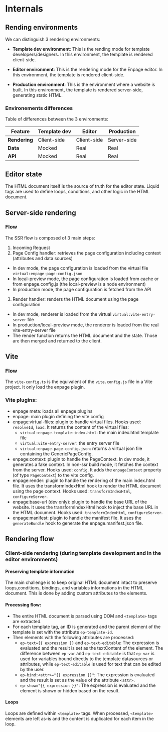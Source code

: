 # Internals

## Rending environments

We can distinguish 3 rendering environments:

- **Template dev environment**: This is the rending mode for template developers/designers. In this environment, the template is rendered client-side.

- **Editor environment**: This is the rendering mode for the Enpage editor. In this environment, the template is rendered client-side.

- **Production environment**: This is the environment where a website is built. In this environment, the template is rendered server-side, generating static HTML.

### Environements differences

Table of differences between the 3 environments:

| Feature       | Template dev | Editor      | Production  |
| ------------- | ------------ | ----------- | ----------- |
| **Rendering** | Client-side  | Client-side | Server-side |
| **Data**      | Mocked       | Real        | Real        |
| **API**       | Mocked       | Real        | Real        |


## Editor state

The HTML document itself is the source of truth for the editor state.
Liquid tags are used to define loops, conditions, and other logic in the HTML document.

## Server-side rendering

### Flow

The SSR flow is composed of 3 main steps:

1. Incoming Request
2. Page Config handler: retrieves the page configuration including context (attributes and data sources)
  - In dev mode, the page configuration is loaded from the virtual file `virtual:enpage-page-config.json`
  - In local-preview mode, the page configuration is loaded from cache or from enpage.config.js (the local-preview is a node environment)
  - In production mode, the page configuration is fetched from the API
3. Render handler: renders the HTML document using the page configuration
  - In dev mode, renderer is loaded from the virtual `virtual:vite-entry-server` file
  - In production/local-preview mode, the renderer is loaded from the real vite-entry-server file
  - The render function returns the HTML document and the state. Those are then merged and returned to the client.

## Vite

### Flow

The `vite-config.ts` is the equivalent of the `vite.config.js` file in a Vite project. It only load the enpage plugin.

### Vite plugins:

- enpage meta: loads all enpage plugins
- enpage: main plugin defining the vite config
- enpage:virtual-files: plugin to handle virtual files. Hooks used: `resolveId`, `load`. It returns the content of the virtual files:
  - `virtual:enpage-template:index.html`: the main index.html template file
  - `virtual:vite-entry-server`: the entry server file
  - `virtual:enpage-page-config.json`: returns  a virtual json file containing the GenericPageConfig.
- enpage:context: plugin to handle the PageContext. In dev mode, it generates a fake context. In non-ssr build mode, it fetches the context from the server. Hooks used: `config`. It adds the
`enpageContext` property (of type `PageContext`) to the vite config.
- enpage:render: plugin to handle the rendering of the main index.html file. It uses the transformIndexHtml hook to render the HTML document using the page context. Hooks used: `transformIndexHtml`, `configureServer`.
- enpage:base-url (dev only): plugin to handle the base URL of the website. It uses the transformIndexHtml hook to inject the base URL in the HTML document. Hooks used: `transformIndexHtml`, `configureServer`.
- enpage:manifest: plugin to handle the manifest file. It uses the `generateBundle` hook to generate the enpage.manifest.json file.

## Rendering flow

### Client-side rendering (during template development and in the editor environments)


#### Preserving template information

The main challenge is to keep original HTML document intact to preserve loops,conditions, bindings, and variables informations in the HTML document. This is done by adding custom attributes to the elements.

#### Processing flow:

- The entire HTML document is parsed using DOM and `<template>` tags are extracted.
- For each template tag, an ID is generated and the parent element of the template is set with the attribute `ep-template-id`.
- Then elements with the following attributes are processed:
  - `ep-text={{ expression }}` and `ep-text-editable`: The expression is evaluated and the result is set as the textContent of the element.
  The difference between `ep-var` and `ep-text-editable` is that `ep-var` is used for variables bound directly to the template datasources or attributes, while `ep-text-editable` is used for text that can be edited by the user.
  - `ep-bind:<attr>="{{ expression }}"`: The expression is evaluated and the result is set as the value of the attribute `<attr>`.
  - `ep-show="{{ expression }}"`: The expression is evaluated and the element is shown or hidden based on the result.



#### Loops

Loops are defined within `<template>` tags. When processed, `<template>` elements are left as-is and the content is duplicated for each item in the loop.

####
